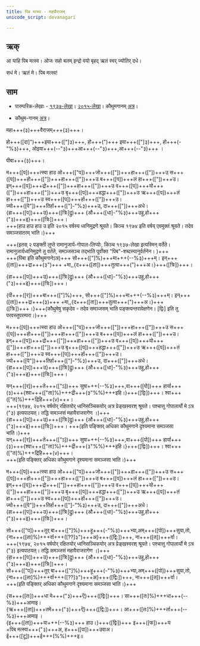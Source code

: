 ```yaml
---
title: पिब मत्स्व - महावैराजम्  
unicode_script: devanagari  

--- 
```


## ऋक्

आ याहि पिब मत्स्व। ओजः सहो बलम् इन्द्रो वयो बृहद् ऋतं स्वर् ज्योतिर् दधे।

<div class="js_include" url="../../Rk/piba_somam/"  newLevelForH1="3" includeTitle="false"> </div>  


सधं मे। ऋतं मे। पिब मत्स्व!


## साम

- पारम्परिक-लेखाः - [१९३७-लेखा](https://archive.org/stream/sAmaveda-jaiminIya-paravastu-paramparA-docs/AASHEERVACHANA%20SAAMAANI#page/n6/mode/1up&sa=D&ust=1542425956233000)। [२०१५-लेखा](https://archive.org/stream/sAmaveda-jaiminIya-paravastu-paramparA-docs/AASHEERVACHANA%20SAAMAANI#page/n6/mode/1up&sa=D&ust=1542425956233000)। कौथुमगानम् [अत्र](https://archive.org/details/SamaVedaSanhitaWithSayanabhashyaVolume2SatyavrataSamasrami1876bis_201804/page/n449)।

- कौथुम-गानम् [अत्र](https://archive.org/details/SamaVedaSanhitaWithSayanabhashyaVolume2SatyavrataSamasrami1876bis_201804/page/n449)।

<div class="audioEmbed"  caption="रामानुजार्यः 1974 " src="https://archive
.org/download/jaiminIya-sAma-gAna-paravastu-tradition-rAmAnuja/piba-mahA-vairAjam.mp3"></div>
<div class="audioEmbed"  caption="गोपालार्यः 2015  " src="https://archive
.org/download/jaiminIya-sAma-gAna-paravastu-tradition-gopAla-2015/piba-mahA-vairAjam.mp3"></div>
<div class="audioEmbed"  caption="गोपालपवनयोर् अनुवचनम् 2015 1x" src="https://archive
.org/download/jaiminIya-sAma-gAna-paravastu-tradition-anuvachanam-gopAla-pavana-2015/piba-mahA-vairAjam.mp3"></div>
<div class="audioEmbed"  caption="गोपालपवनयोर् अनुवचनम् 2015 1.5x" src="https://archive
.org/download/jaiminIya-sAma-gAna-paravastu-tradition-anuvachanam-gopAla-pavana-2015-150p-speed/piba-mahA-vairAjam.mp3"></div>

महा+++(३)+++वैराजम्+++(३)+++।

हो+++([दा]")+++इया+++(["]३)+++, हो+++(")+++ इया+++(["]३)+++, हो+++(-"%३)+++, ओइया+++(--"३)+++आ+++(--"३)+++,आ+++(--"३)+++ ।

पीबा+++(३)+++।

म+++([प])+++त्स्वा हाउ ओ+++(["प])+++जो+++(["])+++हा+++(["])+++उ स+++([प])+++हो+++(["])+++हा+++(["])+++उ ब+++([प])+++लं हा+++(["])+++उ।  
इन्+++([प])+++द्रो+++(["])+++हा+++(["])+++उ व+++([प])+++यो+++(["])+++हा+++(["])+++उ बृ+++([प])+++हद्धा+++(["])+++उ ऋ+++([प])+++तं हा+++(["])+++उ स्व+++([प])+++र्हा+++(["])+++उ।  
ज्यो+++([पे"])+++तिर्हा+++(["]-"%३)+++उ, दा+++(["])+++अधे।  
{हा+++([प])+++उ}+++([त्रिः]द्रु)+++ {औ+++([धा]-"%३)+++उहु,हो+++("३)+++इ}+++([त्रिः])+++।  
+++(हाउ हाउ हाउ उ इति २०१५ वर्षस्य ध्वनिमुद्रणे श्रूयते। किञ्च १९७४ इति वर्षय् एवमुक्तं श्रूयते। तदेव समञ्जसतरम् भाति।)+++

+++(इतस् २ पङ्क्ती लुप्ते रामानुजार्य-गोपाल-लिप्योः, किञ्च १९३७-लेखा इत्यस्मिन् वर्तेते। रामानुजार्यध्वनिमुद्रणे तु वर्तते, समञ्जसञ्च तद्भाति पूर्वोक्त "पिब"-शब्दस्यानुर्वर्तनेन। )+++  
+++(पिबा इति कौथुमगानेऽत्र)+++ सो+++(["]%)+++मा+++(--%३)+++म्। इन्+++([ता])+++द्रा+++(३")+++ +मा,,{द+++([ता])+++तुत्वा+++(")+++अ।}+++([त्रिः])+++।  

{हा+++([प])+++उ}+++([त्रिः]द्रु)+++ {औ+++([धा]-"%३)+++उहु,हो+++("३)+++इ}+++([त्रिः])+++।

{पी+++([र])+++बा+++(["]%)+++, सो+++(["]%)+++मा+++(--%३)+++म्। इन्+++([ता])+++द्रा+++(३)+++  +मा,,{द+++([ता])+++तुत्वा+++(")+++अ।}+++([त्रिः])+++।}+++(कौथुमेषु सकृदेव - तदेव समञ्जसम् भाति पङ्क्त्यन्तरावेक्षणेन। [द्विः]  इति तु परवस्तुपरम्परा।)+++

म+++([प])+++त्स्वा हाउ ओ+++(["प])+++जो+++(["])+++हा+++(["])+++उ स+++([प])+++हो+++(["])+++हा+++(["])+++उ ब+++([प])+++लं हा+++(["])+++उ।  
इन्+++([प])+++द्रो+++(["])+++हा+++(["])+++उ व+++([प])+++यो+++(["])+++हा+++(["])+++उ बृ+++([प])+++हद्धा+++(["])+++उ ऋ+++([प])+++तं हा+++(["])+++उ स्व+++([प])+++र्हा+++(["])+++उ।  
ज्यो+++([पे"])+++तिर्हा+++(["]-"%३)+++उ, दा+++(["])+++अधे।  
{हा+++([प])+++उ}+++([त्रिः]द्रु)+++ {औ+++([धा]-"%३)+++उहु,हो+++("३)+++इ}+++([त्रिः])+++।

यन्+++([र])+++ते+++(["ऽ])+++ सुषा+++(--%३)+++,वा+++([पो])+++ हार्या+++(३)+++{श्वा+++(["ता]%)+++द्री+++(३"%%)+++इहि।}+++([द्विः])+++। श्वा+++(["त]%)+++द्रिहि+++(v)+++।  
+++(१९७४, २०१५ वर्षयोर् रक्षितयोर् ध्वनिसञ्चिकयोर् अत्र प्रेङ्खस्वरश् श्रूयते। पश्चात्तु गोपालार्यो मे ऽत्र ("३) इत्यपाठयत्। तद्धि समञ्जसं महावैराजरागेण ।)+++  
{हा+++([प])+++उ}+++([त्रिः]द्रु)+++ {औ+++([धा]-"%३)+++उहु,हो+++("३)+++इ}+++([त्रिः])+++।
+++(इति पङ्क्तिर् अधिका कौथुमगाने दृश्यमाना समञ्जसा भाति।)+++  
यन्+++([र])+++ते+++(["ऽ])+++ सुषा+++(--%३)+++,वा+++([पो])+++ हार्या+++(३)+++{श्वा+++(["ता]%)+++द्री+++(३"%%)+++इहि।}+++([द्विः])+++। श्वा+++(["त]%)+++द्रिहि+++(v)+++।  
+++(इति पङ्क्तिर् अधिका कौथुमगाने दृश्यमाना समञ्जसा भाति।)+++


म+++([प])+++त्स्वा हाउ ओ+++(["प])+++जो+++(["])+++हा+++(["])+++उ स+++([प])+++हो+++(["])+++हा+++(["])+++उ ब+++([प])+++लं हा+++(["])+++उ।  
इन्+++([प])+++द्रो+++(["])+++हा+++(["])+++उ व+++([प])+++यो+++(["])+++हा+++(["])+++उ बृ+++([प])+++हद्धा+++(["])+++उ ऋ+++([प])+++तं हा+++(["])+++उ स्व+++([प])+++र्हा+++(["])+++उ।  
ज्यो+++([पे"])+++तिर्हा+++(["]-"%३)+++उ, दा+++(["])+++अधे।  
{हा+++([प])+++उ}+++([त्रिः]द्रु)+++ {औ+++([धा]-"%३)+++उहु,हो+++("३)+++इ}+++([त्रिः])+++।

सो+++(["प])+++तुर् बा+++(["]%)+++हू+++(-"%३)+++भ्या,अम्+++([पो])+++सुया,तो, {ना+++([ता]%)+++र्वा+++([??]३")+++अ}+++([द्वि:])+++, ना+++([त])+++र्वा।  
+++(१९७४, २०१५ वर्षयोर् रक्षितयोर् ध्वनिसञ्चिकयोर् अत्र प्रेङ्खस्वरश् श्रूयते। पश्चात्तु गोपालार्यो मे ऽत्र ("३) इत्यपाठयत्। तद्धि समञ्जसं महावैराजरागेण ।)+++  
{हा+++([प])+++उ}+++([त्रिः]द्रु)+++ {औ+++([धा]-"%३)+++उहु,हो+++("३)+++इ}+++([त्रिः])+++।  
सो+++(["प])+++तुर् बा+++(["]%)+++हू+++(-"%३)+++भ्या,अम्+++([पो])+++सुया,तो, {ना+++([ता]%)+++र्वा+++([??]३")+++अ}+++([द्वि:])+++, ना+++([त])+++र्वा।  
+++(इति पङ्क्तिर् अधिका कौथुमगाने दृश्यमाना समञ्जसा भाति।)+++

{स+++([तः])+++धा मे+++("३)+++ऎ}+++([द्विः])+++। सा+++([तः]%)+++धा+++(--%३)+++आमाइ।  
{ऋ+++([ता])+++तमे+++("३)+++ऎ}+++([द्वि:])+++। आ+++([तः]%)+++र्ता+++(--%३)+++आमाइ ।  
{इ+++([ता])+++या+++(--%३)+++ हाउ।}+++([द्विः])+++ इ+++([फ])+++य  
+पिब मत्स्वा+++("३)+++अ, ह+++([पा])+++उवाअ।  
ई+++([टू])+++ई+++(%%)+++इ॥